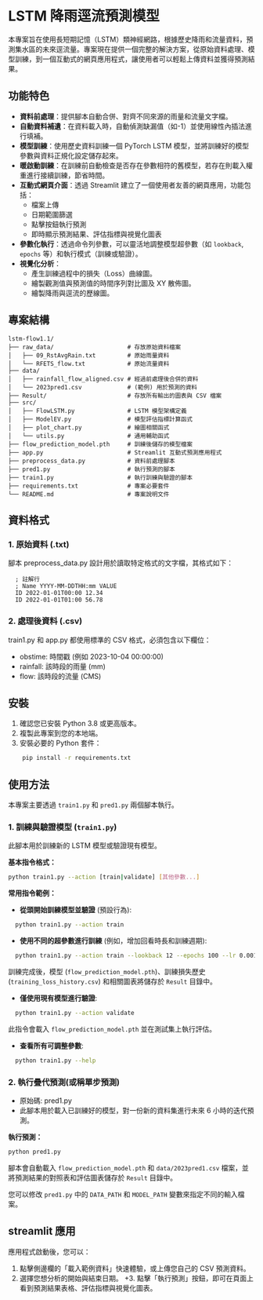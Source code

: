 # LSTM 降雨逕流預測模型

本專案旨在使用長短期記憶（LSTM）類神經網路，根據歷史降雨和流量資料，預測集水區的未來逕流量。專案現在提供一個完整的解決方案，從原始資料處理、模型訓練，到一個互動式的網頁應用程式，讓使用者可以輕鬆上傳資料並獲得預測結果。

## 功能特色

- **資料前處理**：提供腳本自動合併、對齊不同來源的雨量和流量文字檔。
- **自動資料補遺**：在資料載入時，自動偵測缺漏值（如-1）並使用線性內插法進行填補。
- **模型訓練**：使用歷史資料訓練一個 PyTorch LSTM 模型，並將訓練好的模型參數與資料正規化設定儲存起來。
- **暖啟動訓練**：在訓練前自動檢查是否存在參數相符的舊模型，若存在則載入權重進行接續訓練，節省時間。
- **互動式網頁介面**：透過 Streamlit 建立了一個使用者友善的網頁應用，功能包括：
  - 檔案上傳
  - 日期範圍篩選
  - 點擊按鈕執行預測
  - 即時顯示預測結果、評估指標與視覺化圖表
- **參數化執行**：透過命令列參數，可以靈活地調整模型超參數（如 `lookback`, `epochs` 等）和執行模式（訓練或驗證）。
- **視覺化分析**：
  - 產生訓練過程中的損失（Loss）曲線圖。
  - 繪製觀測值與預測值的時間序列對比圖及 XY 散佈圖。
  - 繪製降雨與逕流的歷線圖。

## 專案結構

```plain
lstm-flow1.1/
├── raw_data/                     # 存放原始資料檔案
│   ├── 09_RstAvgRain.txt         # 原始雨量資料
│   └── RFETS_flow.txt            # 原始流量資料
├── data/
│   ├── rainfall_flow_aligned.csv # 經過前處理後合併的資料
│   └── 2023pred1.csv             # (範例) 用於預測的資料
├── Result/                       # 存放所有輸出的圖表與 CSV 檔案
├── src/
│   ├── FlowLSTM.py               # LSTM 模型架構定義
│   ├── ModelEV.py                # 模型評估指標計算函式
│   ├── plot_chart.py             # 繪圖相關函式
│   └── utils.py                  # 通用輔助函式
├── flow_prediction_model.pth     # 訓練後儲存的模型檔案
├── app.py                        # Streamlit 互動式預測應用程式
├── preprocess_data.py            # 資料前處理腳本
├── pred1.py                      # 執行預測的腳本
├── train1.py                     # 執行訓練與驗證的腳本
├── requirements.txt              # 專案必要套件
└── README.md                     # 專案說明文件
```

## 資料格式

### 1. 原始資料 (.txt)

  腳本 preprocess_data.py 設計用於讀取特定格式的文字檔，其格式如下：
```plain
  ; 註解行
  ; Name YYYY-MM-DDTHH:mm VALUE
  ID 2022-01-01T00:00 12.34
  ID 2022-01-01T01:00 56.78
```

### 2. 處理後資料 (.csv)

train1.py 和 app.py 都使用標準的 CSV 格式，必須包含以下欄位：

- obstime: 時間戳 (例如 2023-10-04 00:00:00)
- rainfall: 該時段的雨量 (mm)
- flow: 該時段的流量 (CMS)

## 安裝

1. 確認您已安裝 Python 3.8 或更高版本。
2. 複製此專案到您的本地端。
3. 安裝必要的 Python 套件：

```bash
    pip install -r requirements.txt
```

## 使用方法

本專案主要透過 `train1.py` 和 `pred1.py` 兩個腳本執行。

### 1. 訓練與驗證模型 (`train1.py`)

此腳本用於訓練新的 LSTM 模型或驗證現有模型。

**基本指令格式：**

```bash
python train1.py --action [train|validate] [其他參數...]
```

**常用指令範例：**

- **從頭開始訓練模型並驗證** (預設行為):

```bash
  python train1.py --action train
```

- **使用不同的超參數進行訓練** (例如，增加回看時長和訓練週期):

```bash
  python train1.py --action train --lookback 12 --epochs 100 --lr 0.001
```

  訓練完成後，模型 (`flow_prediction_model.pth`)、訓練損失歷史 (`training_loss_history.csv`) 和相關圖表將儲存於 `Result` 目錄中。

- **僅使用現有模型進行驗證**:

```bash
  python train1.py --action validate
```

  此指令會載入 `flow_prediction_model.pth` 並在測試集上執行評估。

- **查看所有可調整參數**:

```bash
  python train1.py --help
```

### 2. 執行疊代預測(或稱單步預測)

- 原始碼: pred1.py
- 此腳本用於載入已訓練好的模型，對一份新的資料集進行未來 6 小時的迭代預測。

**執行預測：**

```bash
python pred1.py
```

腳本會自動載入 `flow_prediction_model.pth` 和 `data/2023pred1.csv` 檔案，並將預測結果的對照表和評估圖表儲存於 `Result` 目錄中。

您可以修改 `pred1.py` 中的 `DATA_PATH` 和 `MODEL_PATH` 變數來指定不同的輸入檔案。

## streamlit 應用

應用程式啟動後，您可以：

1. 點擊側邊欄的「載入範例資料」快速體驗，或上傳您自己的 CSV 預測資料。 
2. 選擇您想分析的開始與結束日期。 +3. 點擊「執行預測」按鈕，即可在頁面上看到預測結果表格、評估指標與視覺化圖表。


